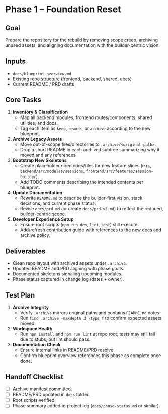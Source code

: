# Phase 1 – Foundation Reset

## Goal
Prepare the repository for the rebuild by removing scope creep, archiving unused assets, and aligning documentation with the builder-centric vision.

## Inputs
- `docs/blueprint-overview.md`
- Existing repo structure (frontend, backend, shared, docs)
- Current README / PRD drafts

## Core Tasks
1. **Inventory & Classification**
   - Map all backend modules, frontend routes/components, shared utilities, and docs.
   - Tag each item as `keep`, `rework`, or `archive` according to the new blueprint.
2. **Archive Legacy Assets**
   - Move out-of-scope files/directories to `.archive/<original-path>`.
   - Drop a short README in each archived subtree summarizing why it moved and any references.
3. **Bootstrap New Skeletons**
   - Create placeholder directories/files for new feature slices (e.g., `backend/src/modules/sessions`, `frontend/src/features/session-builder`).
   - Add TODO comments describing the intended contents per blueprint.
4. **Update Documentation**
   - Rewrite `README.md` to describe the builder-first vision, stack decisions, and current phase status.
   - Revise `docs/prd.md` (or create `docs/prd-v2.md`) to reflect the reduced, builder-centric scope.
5. **Developer Experience Setup**
   - Ensure root scripts (`npm run dev`, `lint`, `test`) still execute.
   - Add/refresh contribution guide with references to the new docs and archive policy.

## Deliverables
- Clean repo layout with archived assets under `.archive`.
- Updated README and PRD aligning with phase goals.
- Documented skeletons signaling upcoming modules.
- Phase status captured in change log (dates + owner).

## Test Plan
1. **Archive Integrity**
   - Verify `.archive` mirrors original paths and contains `README.md` notes.
   - Run `find .archive -maxdepth 3 -type f` to confirm expected assets moved.
2. **Workspace Health**
   - Run `npm install` and `npm run lint` at repo root; tests may still fail due to stubs, but lint should pass.
3. **Documentation Check**
   - Ensure internal links in README/PRD resolve.
   - Confirm blueprint overview references this phase as complete once done.

## Handoff Checklist
- [ ] Archive manifest committed.
- [ ] README/PRD updated in `docs` folder.
- [ ] Root scripts verified.
- [ ] Phase summary added to project log (`docs/phase-status.md` or similar).
